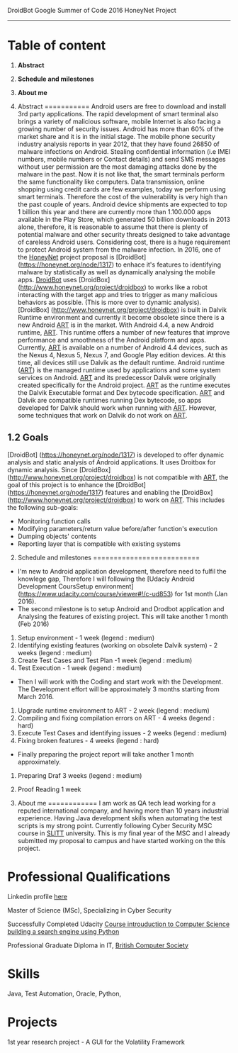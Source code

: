 DroidBot Google Summer of Code 2016 HoneyNet Project
*****************************************************
Table of content
================
1. **Abstract**
2. **Schedule and milestones**
3. **About me** 

1. Abstract
===========
Android users are free to download and install 3rd party applications. The rapid development of smart terminal also brings a variety of malicious software, mobile Internet is also facing a growing number of security issues. Android has more than 60% of the market share and it is in the initial stage. The mobile phone security industry analysis reports in year 2012, that they have found 26850 of malware infections on Android. Stealing confidential information (i.e IMEI numbers, mobile numbers or Contact details) and send SMS messages without user permission are the most damaging attacks done by the malware in the past. Now it is not like that, the smart terminals perform the same functionality like computers. Data transmission, online shopping using credit cards are few examples, today we perform using smart terminals. Therefore the cost of the vulnerability is very high than the past couple of years. Android device shipments are expected to top 1 billion this year and there are currently more than 1.100.000 apps available in the Play Store, which generated 50 billion downloads in 2013 alone, therefore, it is reasonable to assume that there is plenty of potential malware and other security threats designed to take advantage of careless Android users. Considering cost, there is a huge requirement to protect Android system from the malware infection. 
In 2016, one of the [HoneyNet](https://honeynet.org) project proposal is 
[DroidBot] (https://honeynet.org/node/1317) to enhace it's features to identifying malware by statistically as well as dynamically analysing the mobile apps. [DroidBot](https://honeynet.org/node/1317) uses 
[DroidBox] (http://www.honeynet.org/project/droidbox) to works like a robot interacting with the target app and tries to trigger as many malicious behaviors as possible. (This is more over to dynamic analysis).
[DroidBox] (http://www.honeynet.org/project/droidbox) is built in Dalvik Runtime environment and currently it become obsolete since there is a new Android [ART](https://en.wikipedia.org/wiki/Android_Runtime) is in the market. With Android 4.4, a new Android runtime, [ART](https://en.wikipedia.org/wiki/Android_Runtime). This runtime offers a number of new features that improve performance and smoothness of the Android platform and apps. Currently, [ART](https://en.wikipedia.org/wiki/Android_Runtime) is available on a number of Android 4.4 devices, such as the Nexus 4, Nexus 5, Nexus 7, and Google Play edition devices. At this time, all devices still use Dalvik as the default runtime. Android runtime ([ART](https://en.wikipedia.org/wiki/Android_Runtime)) is the managed runtime used by applications and some system services on Android. [ART](https://en.wikipedia.org/wiki/Android_Runtime) and its predecessor Dalvik were originally created specifically for the Android project. [ART](https://en.wikipedia.org/wiki/Android_Runtime) as the runtime executes the Dalvik Executable format and Dex bytecode specification. [ART](https://en.wikipedia.org/wiki/Android_Runtime) and Dalvik are compatible runtimes running Dex bytecode, so apps developed for Dalvik should work when running with [ART](https://en.wikipedia.org/wiki/Android_Runtime). However, some techniques that work on Dalvik do not work on [ART](https://en.wikipedia.org/wiki/Android_Runtime).

1.2 Goals
---------
[DroidBot] (https://honeynet.org/node/1317) is developed to offer dynamic analysis and static analysis of Android applications. It uses Droitbox for dynamic analysis. Since [DroidBox] (http://www.honeynet.org/project/droidbox) is not compatible with [ART](https://en.wikipedia.org/wiki/Android_Runtime), the goal of this project is to enhance the [DroidBot] (https://honeynet.org/node/1317) features and enabling the [DroidBox] (http://www.honeynet.org/project/droidbox) to work on [ART](https://en.wikipedia.org/wiki/Android_Runtime). This includes the following sub-goals:

 + Monitoring function calls
 + Modifying parameters/return value before/after function's execution
 + Dumping objects' contents
 + Reporting layer that is compatible with existing systems
 
2. Schedule and milestones
==========================
+ I'm new to Android application development, therefore need to fulfil the knowlege gap, Therefore I will following the [Udaciy Android Development CoursSetup environment] (https://www.udacity.com/course/viewer#!/c-ud853) for 1st month (Jan 2016).
+ The second milestone is to setup Android and Drodbot application and Analysing the features of existing project. This will take another 1 month (Feb 2016)
1. Setup environment - 1 week (legend : medium)
2. Identifying existing features (working on obsolete Dalvik system) - 2 weeks (legend : medium)
3. Create Test Cases and Test Plan -1 week (legend : medium)
4. Test Execution  - 1 week (legend : medium)
+ Then I will work with the Coding and start work with the Development. The Development effort will be approximately 3 months starting from March 2016.
1. Upgrade runtime environment to ART - 2 week (legend : medium)
2. Compiling and fixing compilation errors on ART - 4 weeks (legend : hard)
3. Execute Test Cases and identifying issues - 2 weeks (legend : medium)
4. Fixing broken features - 4 weeks (legend : hard)
+ Finally preparing the project report will take another 1 month approximately.
1. Preparing Draf 3 weeks (legend : medium)
2. Proof Reading 1 week

3. About me
============
I am work as QA tech lead working for a reputed international company, and having more than 10 years industrial experience. Having Java development skills when automating the test scripts is my strong point. Currently following Cyber Security MSC course in [SLITT](http://www.sliit.lk/) university. This is my final year of the MSC and I already submitted my proposal to campus and have started working on the this project.

Professional Qualifications
===========================
Linkedin profile [here](http://lk.linkedin.com/in/rukmalhewawasam)

Master of Science (MSc), Specializing in Cyber Security

Successfully Completed Udacity [Course introuduction to Computer Science building a search engine using Python](https://github.com/rukmalhe/GSoC-DroidBOT/blob/master/certificate.pdf)

Professional Graduate Diploma in IT, [British Computer Society](https://www.bcs.org/)

Skills
======
Java, Test Automation, Oracle, Python,

Projects
========
1st year research project - A GUI for the Volatility Framework
